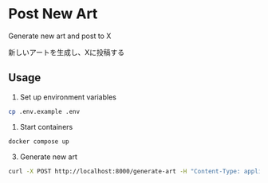 # Post New Art
Generate new art and post to X

新しいアートを生成し、Xに投稿する


## Usage
1. Set up environment variables

```bash
cp .env.example .env
```

1. Start containers

```bash
docker compose up
```

3. Generate new art
```bash
curl -X POST http://localhost:8000/generate-art -H "Content-Type: application/json" -d '{"prompt": "a beautiful landscape"}'
```


